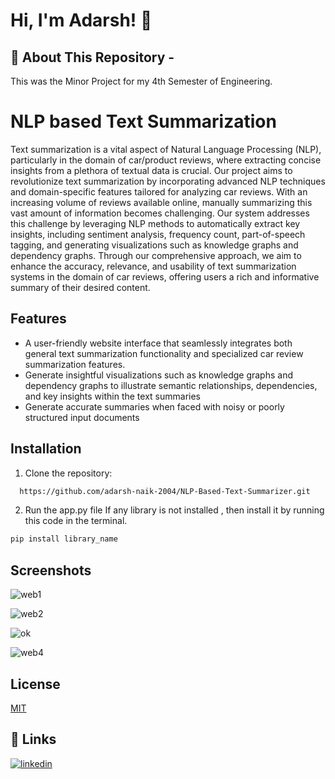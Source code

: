 
# Hi, I'm Adarsh! 👋


## 🚀 About This Repository - 
This was the Minor Project for my 4th Semester of Engineering.
# NLP based Text Summarization

Text summarization is a vital aspect of Natural Language Processing (NLP), particularly in the domain of car/product reviews, where extracting concise insights from a plethora of textual data is crucial. Our project aims to revolutionize text summarization by incorporating advanced NLP techniques and domain-specific features tailored for analyzing car reviews. With an increasing volume of reviews available online, manually summarizing this vast amount of information becomes challenging. Our system addresses this challenge by leveraging NLP methods to automatically extract key insights, including sentiment analysis, frequency count, part-of-speech tagging, and generating visualizations such as knowledge graphs and dependency graphs. Through our comprehensive approach, we aim to enhance the accuracy, relevance, and usability of text summarization systems in the domain of car reviews, offering users a rich and informative summary of their desired content.


## Features

- A user-friendly website interface that seamlessly integrates both general text summarization functionality and specialized car review summarization features.
- Generate insightful visualizations such as knowledge graphs and dependency graphs to illustrate semantic relationships, dependencies, and key insights within the text summaries
- Generate accurate summaries when faced with noisy or poorly structured input documents


## Installation

1. Clone the repository:

```bash
  https://github.com/adarsh-naik-2004/NLP-Based-Text-Summarizer.git
```

2. Run the app.py file
If any library is not installed , then install it by running this code in the terminal.
```bash
pip install library_name
```
## Screenshots

![web1](https://github.com/adarsh-naik-2004/NLP-Based-Text-Summarizer/assets/130145440/9f3407f8-3a4e-4746-94b1-b6a27471a907)


![web2](https://github.com/adarsh-naik-2004/NLP-Based-Text-Summarizer/assets/130145440/4d70140c-1f0c-4677-a14b-36c4c4a24cf4)


![ok](https://github.com/adarsh-naik-2004/NLP-Based-Text-Summarizer/assets/130145440/d3ea3136-8fa3-4bc0-a07a-8eb6355bd54e)


![web4](https://github.com/adarsh-naik-2004/NLP-Based-Text-Summarizer/assets/130145440/9a73d79c-13cf-4eb6-bb80-de13e1bda7a3)


## License

[MIT](https://github.com/adarsh-naik-2004/NLP-Based-Text-Summarizer/blob/main/LICENSE)


## 🔗 Links
[![linkedin](https://img.shields.io/badge/linkedin-0A66C2?style=for-the-badge&logo=linkedin&logoColor=white)](https://www.linkedin.com/in/adarsh-manjunath-naik-a2004m/)

